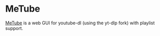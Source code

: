 # MeTube

[MeTube](https://github.com/alexta69/metube) is a web GUI for youtube-dl (using the yt-dlp fork) with playlist support.
